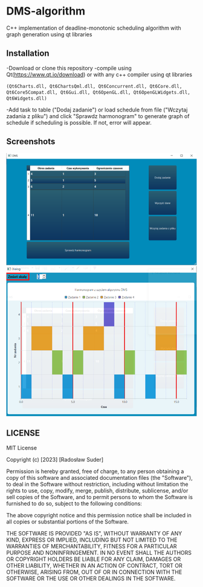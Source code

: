 # DMS-algorithm
C++ implementation of deadline-monotonic scheduling algorithm with graph generation using qt libraries


## Installation
-Download or clone this repository
-compile using Qt(https://www.qt.io/download) or with any c++ compiler using qt libraries

```
(Qt6Charts.dll, Qt6ChartsQml.dll, Qt6Concurrent.dll, Qt6Core.dll, Qt6Core5Compat.dll, Qt6Gui.dll, Qt6OpenGL.dll, Qt6OpenGLWidgets.dll, Qt6Widgets.dll)
```

-Add task to table ("Dodaj zadanie") or load schedule from file ("Wczytaj zadania z pliku") and click "Sprawdz harmonogram" to generate graph of schedule if scheduling is possible. If not, error will appear.

## Screenshots
![Main screen](screenshots/Menu.PNG)
![Generated schedule](screenshots/Graph.PNG)


## LICENSE
MIT License

Copyright (c) [2023] [Radosław Suder]

Permission is hereby granted, free of charge, to any person obtaining a copy
of this software and associated documentation files (the "Software"), to deal
in the Software without restriction, including without limitation the rights
to use, copy, modify, merge, publish, distribute, sublicense, and/or sell
copies of the Software, and to permit persons to whom the Software is
furnished to do so, subject to the following conditions:

The above copyright notice and this permission notice shall be included in all
copies or substantial portions of the Software.

THE SOFTWARE IS PROVIDED "AS IS", WITHOUT WARRANTY OF ANY KIND, EXPRESS OR
IMPLIED, INCLUDING BUT NOT LIMITED TO THE WARRANTIES OF MERCHANTABILITY,
FITNESS FOR A PARTICULAR PURPOSE AND NONINFRINGEMENT. IN NO EVENT SHALL THE
AUTHORS OR COPYRIGHT HOLDERS BE LIABLE FOR ANY CLAIM, DAMAGES OR OTHER
LIABILITY, WHETHER IN AN ACTION OF CONTRACT, TORT OR OTHERWISE, ARISING FROM,
OUT OF OR IN CONNECTION WITH THE SOFTWARE OR THE USE OR OTHER DEALINGS IN THE
SOFTWARE.


